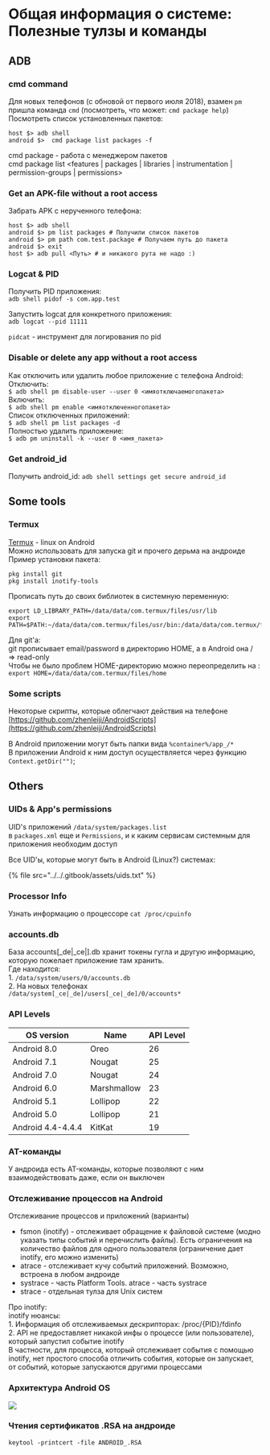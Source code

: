 # Общая информация о системе: Полезные тулзы и команды

## ADB

### cmd command

Для новых телефонов (с обновой от первого июля 2018), взамен `pm` пришла команда `cmd` (посмотреть, что может: `cmd package help`) \
Посмотреть список установленных пакетов:&#x20;

```
host $> adb shell
android $>  cmd package list packages -f
```

cmd package - работа с менеджером пакетов\
cmd package list \<features | packages | libraries | instrumentation | permission-groups | permissions>

### Get an APK-file without a root access

Забрать APK с нерученного телефона:&#x20;

```
host $> adb shell
android $> pm list packages # Получили список пакетов
android $> pm path com.test.package # Получаем путь до пакета
android $> exit
host $> adb pull <Путь> # и никакого рута не надо :)
```

### Logcat & PID

Получить PID приложения:\
`adb shell pidof -s com.app.test`

Запустить logcat для конкретного приложения:\
`adb logcat --pid 11111`

`pidcat` - инструмент для логирования по pid

### Disable or delete any app without a root access

Как отключить или удалить любое приложение с телефона Android:\
Отключить: \
`$ adb shell pm disable-user --user 0 <имяотключаемогопакета>`\
Включить: \
`$ adb shell pm enable <имяотключенногопакета>`\
Список отключенных приложений: \
`$ adb shell pm list packages -d`\
Полностью удалить приложение: \
`$ adb pm uninstall -k --user 0 <имя_пакета>`

### Get android\_id

Получить android\_id: `adb shell settings get secure android_id`

## Some tools

### Termux

[Termux](https://termux.com) - linux on Android\
Можно использовать для запуска git и прочего дерьма на андроиде\
Пример установки пакета:

```
pkg install git
pkg install inotify-tools
```

Прописать путь до своих библиотек в системную переменную:

```
export LD_LIBRARY_PATH=/data/data/com.termux/files/usr/lib
export PATH=$PATH:~/data/data/com.termux/files/usr/bin:/data/data/com.termux/files/usr/bin/applets
```

Для git'а:\
git прописывает email/password в директорию HOME, а в Android она / => read-only\
Чтобы не было проблем HOME-директорию можно переопределить на :\
`export HOME=/data/data/com.termux/files/home`

### Some scripts

Некоторые скрипты, которые облегчают действия на телефоне\
[https://github.com/zhenleiji/AndroidScripts](https://github.com/zhenleiji/AndroidScripts)

В Android приложении могут быть папки вида `%container%/app_/*` \
В приложении Android к ним доступ осуществляется через функцию `Context.getDir("")`;

## Others

### UIDs & App's permissions&#x20;

UID's приложений `/data/system/packages.list` \
в `packages.xml` еще и `Permissions`, и к каким сервисам системным для приложения необходим доступ

Все UID'ы, которые могут быть в Android (Linux?) системах:&#x20;

{% file src="../../.gitbook/assets/uids.txt" %}

### Processor Info

Узнать информацию о процессоре `cat /proc/cpuinfo`

### accounts.db

База accounts\[\_de|\_ce|].db хранит токены гугла и другую информацию, которую пожелает приложение там хранить. \
Где находится: \
1\. `/data/system/users/0/accounts.db` \
2\. На новых телефонах `/data/system[_ce|_de]/users[_ce|_de]/0/accounts*`

### API Levels

| OS version        | Name        | API Level |
| ----------------- | ----------- | --------- |
| Android 8.0       | Oreo        | 26        |
| Android 7.1       | Nougat      | 25        |
| Android 7.0       | Nougat      | 24        |
| Android 6.0       | Marshmallow | 23        |
| Android 5.1       | Lollipop    | 22        |
| Android 5.0       | Lollipop    | 21        |
| Android 4.4-4.4.4 | KitKat      | 19        |

### AT-команды

У андроида есть AT-команды, которые позволяют с ним взаимодействовать даже, если он выключен

### Отслеживание процессов на Android

Отслеживание процессов и приложений (варианты)&#x20;

* fsmon (inotify) - отслеживает обращение к файловой системе (модно указать типы событий и перечислить файлы). Есть ограничения на количество файлов для одного пользователя (ограничение дает inotify, его можно изменить)&#x20;
* atrace - отслеживает кучу событий приложений. Возможно, встроена в любом андроиде
* systrace - часть Platform Tools. atrace - часть systrace
* strace - отдельная тулза для Unix систем

Про inotify: \
inotify нюансы: \
1\. Информация об отслеживаемых дескрипторах: /proc/{PID}/fdinfo \
2\. API не предоставляет никакой инфы о процессе (или пользователе), который запустил событие inotify \
В частности, для процесса, который отслеживает события с помощью inotify, нет простого способа отличить события, которые он запускает, от событий, которые запускаются другими процессами

### Архитектура Android OS

![](../../.gitbook/assets/Урок\_1\_Введение\_в\_безопасность\_мобильных.pdf\_-\_Google\_Chrome\_2018-10-29\_01.11.15.png)

### Чтения сертификатов .RSA на aндроиде

`keytool -printcert -file ANDROID_.RSA`
